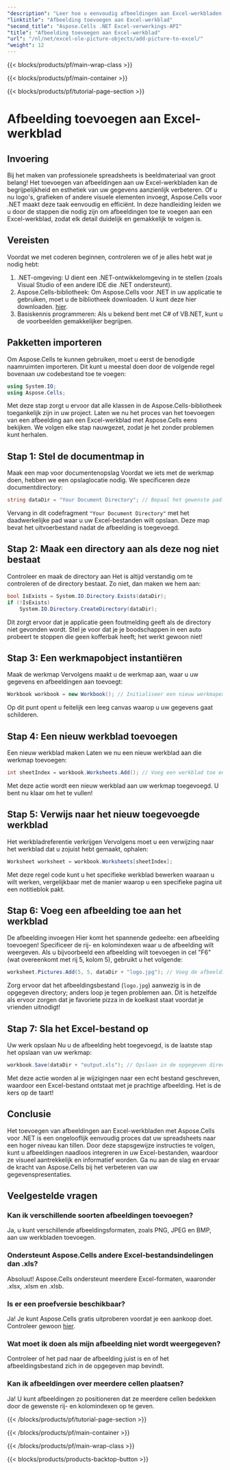 ```yaml
---
"description": "Leer hoe u eenvoudig afbeeldingen aan Excel-werkbladen kunt toevoegen met Aspose.Cells voor .NET in deze uitgebreide stapsgewijze handleiding. Verbeter uw spreadsheets."
"linktitle": "Afbeelding toevoegen aan Excel-werkblad"
"second_title": "Aspose.Cells .NET Excel-verwerkings-API"
"title": "Afbeelding toevoegen aan Excel-werkblad"
"url": "/nl/net/excel-ole-picture-objects/add-picture-to-excel/"
"weight": 12
---
```


{{< blocks/products/pf/main-wrap-class >}}

{{< blocks/products/pf/main-container >}}

{{< blocks/products/pf/tutorial-page-section >}}

# Afbeelding toevoegen aan Excel-werkblad

## Invoering
Bij het maken van professionele spreadsheets is beeldmateriaal van groot belang! Het toevoegen van afbeeldingen aan uw Excel-werkbladen kan de begrijpelijkheid en esthetiek van uw gegevens aanzienlijk verbeteren. Of u nu logo's, grafieken of andere visuele elementen invoegt, Aspose.Cells voor .NET maakt deze taak eenvoudig en efficiënt. In deze handleiding leiden we u door de stappen die nodig zijn om afbeeldingen toe te voegen aan een Excel-werkblad, zodat elk detail duidelijk en gemakkelijk te volgen is.
## Vereisten
Voordat we met coderen beginnen, controleren we of je alles hebt wat je nodig hebt:
1. .NET-omgeving: U dient een .NET-ontwikkelomgeving in te stellen (zoals Visual Studio of een andere IDE die .NET ondersteunt).
2. Aspose.Cells-bibliotheek: Om Aspose.Cells voor .NET in uw applicatie te gebruiken, moet u de bibliotheek downloaden. U kunt deze hier downloaden. [hier](https://releases.aspose.com/cells/net/).
3. Basiskennis programmeren: Als u bekend bent met C# of VB.NET, kunt u de voorbeelden gemakkelijker begrijpen.
## Pakketten importeren
Om Aspose.Cells te kunnen gebruiken, moet u eerst de benodigde naamruimten importeren. Dit kunt u meestal doen door de volgende regel bovenaan uw codebestand toe te voegen:
```csharp
using System.IO;
using Aspose.Cells;
```
Met deze stap zorgt u ervoor dat alle klassen in de Aspose.Cells-bibliotheek toegankelijk zijn in uw project.
Laten we nu het proces van het toevoegen van een afbeelding aan een Excel-werkblad met Aspose.Cells eens bekijken. We volgen elke stap nauwgezet, zodat je het zonder problemen kunt herhalen.
## Stap 1: Stel de documentmap in
Maak een map voor documentenopslag
Voordat we iets met de werkmap doen, hebben we een opslaglocatie nodig. We specificeren deze documentdirectory:
```csharp
string dataDir = "Your Document Directory"; // Bepaal het gewenste pad.
```
Vervang in dit codefragment `"Your Document Directory"` met het daadwerkelijke pad waar u uw Excel-bestanden wilt opslaan. Deze map bevat het uitvoerbestand nadat de afbeelding is toegevoegd.
## Stap 2: Maak een directory aan als deze nog niet bestaat
Controleer en maak de directory aan
Het is altijd verstandig om te controleren of de directory bestaat. Zo niet, dan maken we hem aan:
```csharp
bool IsExists = System.IO.Directory.Exists(dataDir);
if (!IsExists)
    System.IO.Directory.CreateDirectory(dataDir);
```
Dit zorgt ervoor dat je applicatie geen foutmelding geeft als de directory niet gevonden wordt. Stel je voor dat je je boodschappen in een auto probeert te stoppen die geen kofferbak heeft; het werkt gewoon niet!
## Stap 3: Een werkmapobject instantiëren
Maak de werkmap
Vervolgens maakt u de werkmap aan, waar u uw gegevens en afbeeldingen aan toevoegt:
```csharp
Workbook workbook = new Workbook(); // Initialiseer een nieuw werkmapexemplaar.
```
Op dit punt opent u feitelijk een leeg canvas waarop u uw gegevens gaat schilderen.
## Stap 4: Een nieuw werkblad toevoegen
Een nieuw werkblad maken
Laten we nu een nieuw werkblad aan die werkmap toevoegen:
```csharp
int sheetIndex = workbook.Worksheets.Add(); // Voeg een werkblad toe en ontvang de index.
```
Met deze actie wordt een nieuw werkblad aan uw werkmap toegevoegd. U bent nu klaar om het te vullen!
## Stap 5: Verwijs naar het nieuw toegevoegde werkblad
Het werkbladreferentie verkrijgen
Vervolgens moet u een verwijzing naar het werkblad dat u zojuist hebt gemaakt, ophalen:
```csharp
Worksheet worksheet = workbook.Worksheets[sheetIndex];
```
Met deze regel code kunt u het specifieke werkblad bewerken waaraan u wilt werken, vergelijkbaar met de manier waarop u een specifieke pagina uit een notitieblok pakt.
## Stap 6: Voeg een afbeelding toe aan het werkblad
De afbeelding invoegen
Hier komt het spannende gedeelte: een afbeelding toevoegen! Specificeer de rij- en kolomindexen waar u de afbeelding wilt weergeven. Als u bijvoorbeeld een afbeelding wilt toevoegen in cel "F6" (wat overeenkomt met rij 5, kolom 5), gebruikt u het volgende:
```csharp
worksheet.Pictures.Add(5, 5, dataDir + "logo.jpg"); // Voeg de afbeelding toe.
```
Zorg ervoor dat het afbeeldingsbestand (`logo.jpg`) aanwezig is in de opgegeven directory; anders loop je tegen problemen aan. Dit is hetzelfde als ervoor zorgen dat je favoriete pizza in de koelkast staat voordat je vrienden uitnodigt!
## Stap 7: Sla het Excel-bestand op
Uw werk opslaan
Nu u de afbeelding hebt toegevoegd, is de laatste stap het opslaan van uw werkmap:
```csharp
workbook.Save(dataDir + "output.xls"); // Opslaan in de opgegeven directory.
```
Met deze actie worden al je wijzigingen naar een echt bestand geschreven, waardoor een Excel-bestand ontstaat met je prachtige afbeelding. Het is de kers op de taart!
## Conclusie
Het toevoegen van afbeeldingen aan Excel-werkbladen met Aspose.Cells voor .NET is een ongelooflijk eenvoudig proces dat uw spreadsheets naar een hoger niveau kan tillen. Door deze stapsgewijze instructies te volgen, kunt u afbeeldingen naadloos integreren in uw Excel-bestanden, waardoor ze visueel aantrekkelijk en informatief worden. Ga nu aan de slag en ervaar de kracht van Aspose.Cells bij het verbeteren van uw gegevenspresentaties.
## Veelgestelde vragen
### Kan ik verschillende soorten afbeeldingen toevoegen?
Ja, u kunt verschillende afbeeldingsformaten, zoals PNG, JPEG en BMP, aan uw werkbladen toevoegen.
### Ondersteunt Aspose.Cells andere Excel-bestandsindelingen dan .xls?
Absoluut! Aspose.Cells ondersteunt meerdere Excel-formaten, waaronder .xlsx, .xlsm en .xlsb.
### Is er een proefversie beschikbaar?
Ja! Je kunt Aspose.Cells gratis uitproberen voordat je een aankoop doet. Controleer gewoon [hier](https://releases.aspose.com/).
### Wat moet ik doen als mijn afbeelding niet wordt weergegeven?
Controleer of het pad naar de afbeelding juist is en of het afbeeldingsbestand zich in de opgegeven map bevindt.
### Kan ik afbeeldingen over meerdere cellen plaatsen?
Ja! U kunt afbeeldingen zo positioneren dat ze meerdere cellen bedekken door de gewenste rij- en kolomindexen op te geven.

{{< /blocks/products/pf/tutorial-page-section >}}

{{< /blocks/products/pf/main-container >}}

{{< /blocks/products/pf/main-wrap-class >}}

{{< blocks/products/products-backtop-button >}}